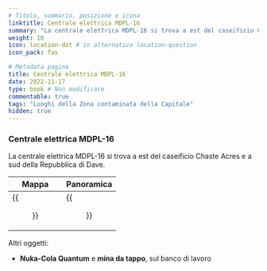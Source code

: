 ```yaml
---
# Titolo, sommario, posizione e icona
linktitle: Centrale elettrica MDPL-16
summary: "La centrale elettrica MDPL-16 si trova a est del caseificio Chaste Acres e a sud della Repubblica di Dave."
weight: 10
icon: location-dot # in alternativa location-question
icon_pack: fas

# Metadata pagina
title: Centrale elettrica MDPL-16
date: 2022-11-17
type: book # Non modificare
commentable: true
tags: "Luoghi della Zona contaminata della Capitale"
hidden: true
---
```







### Centrale elettrica MDPL-16
La centrale elettrica MDPL-16 si trova a est del caseificio Chaste Acres e a sud della Repubblica di Dave.

| Mappa                    | Panoramica                      |
| ------------------------ | ------------------------------- |
| {{<figure src="MDPL_16_PS_loc.webp">}} | {{<figure src="MDPL-16_Power_Station.webp">}} |



Altri oggetti:
- **Nuka-Cola Quantum** e **mina da tappo**, sul banco di lavoro

